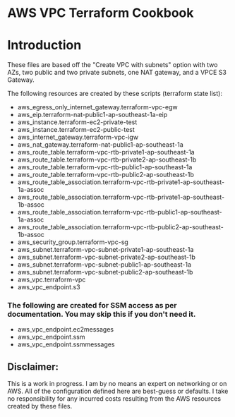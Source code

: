 # AWS VPC Terraform Cookbook

# Introduction

These files are based off the "Create VPC with subnets" option with two AZs, two public and two private subnets, one NAT gateway, and a VPCE S3 Gateway.

The following resources are created by these scripts (terraform state list):
- aws_egress_only_internet_gateway.terraform-vpc-egw
- aws_eip.terraform-nat-public1-ap-southeast-1a-eip
- aws_instance.terraform-ec2-private-test
- aws_instance.terraform-ec2-public-test
- aws_internet_gateway.terraform-vpc-igw
- aws_nat_gateway.terraform-nat-public1-ap-southeast-1a
- aws_route_table.terraform-vpc-rtb-private1-ap-southeast-1a
- aws_route_table.terraform-vpc-rtb-private2-ap-southeast-1b
- aws_route_table.terraform-vpc-rtb-public1-ap-southeast-1a
- aws_route_table.terraform-vpc-rtb-public2-ap-southeast-1b
- aws_route_table_association.terraform-vpc-rtb-private1-ap-southeast-1a-assoc
- aws_route_table_association.terraform-vpc-rtb-private1-ap-southeast-1b-assoc
- aws_route_table_association.terraform-vpc-rtb-public1-ap-southeast-1a-assoc
- aws_route_table_association.terraform-vpc-rtb-public2-ap-southeast-1b-assoc
- aws_security_group.terraform-vpc-sg
- aws_subnet.terraform-vpc-subnet-private1-ap-southeast-1a
- aws_subnet.terraform-vpc-subnet-private2-ap-southeast-1b
- aws_subnet.terraform-vpc-subnet-public1-ap-southeast-1a
- aws_subnet.terraform-vpc-subnet-public2-ap-southeast-1b
- aws_vpc.terraform-vpc
- aws_vpc_endpoint.s3

### The following are created for SSM access as per documentation. You may skip this if you don't need it.
- aws_vpc_endpoint.ec2messages
- aws_vpc_endpoint.ssm
- aws_vpc_endpoint.ssmmessages

## Disclaimer:

This is a work in progress. I am by no means an expert on networking or on AWS. All of the configuration defined here are best-guess or defaults. I take no responsibility for any incurred costs resulting from the AWS resources created by these files. 
